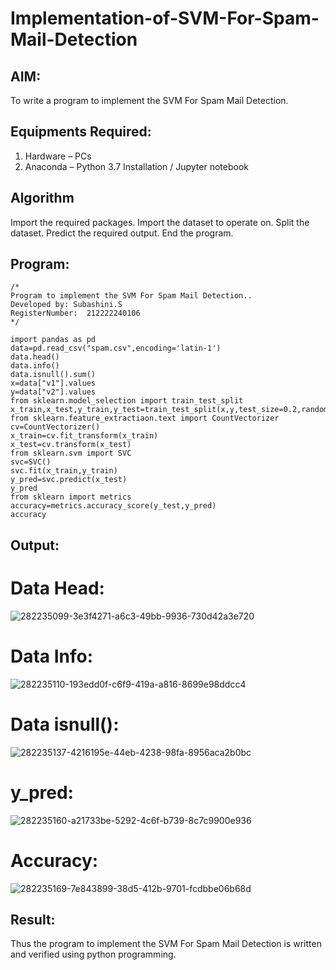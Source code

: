 # Implementation-of-SVM-For-Spam-Mail-Detection

## AIM:
To write a program to implement the SVM For Spam Mail Detection.

## Equipments Required:
1. Hardware – PCs
2. Anaconda – Python 3.7 Installation / Jupyter notebook

## Algorithm
Import the required packages.
Import the dataset to operate on.
Split the dataset.
Predict the required output.
End the program.

## Program:
```
/*
Program to implement the SVM For Spam Mail Detection..
Developed by: Subashini.S
RegisterNumber:  212222240106
*/
```
```
import pandas as pd
data=pd.read_csv("spam.csv",encoding='latin-1')
data.head()
data.info()
data.isnull().sum()
x=data["v1"].values
y=data["v2"].values
from sklearn.model_selection import train_test_split
x_train,x_test,y_train,y_test=train_test_split(x,y,test_size=0.2,random_state=0)
from sklearn.feature_extractiaon.text import CountVectorizer
cv=CountVectorizer()
x_train=cv.fit_transform(x_train)
x_test=cv.transform(x_test)
from sklearn.svm import SVC
svc=SVC()
svc.fit(x_train,y_train)
y_pred=svc.predict(x_test)
y_pred
from sklearn import metrics
accuracy=metrics.accuracy_score(y_test,y_pred)
accuracy
```

## Output:
# Data Head:
![282235099-3e3f4271-a6c3-49bb-9936-730d42a3e720](https://github.com/SubashiniSenniappan/Implementation-of-SVM-For-Spam-Mail-Detection/assets/119404951/3948f123-d18d-4a63-8b1f-e875c290cf2b)

# Data Info:
![282235110-193edd0f-c6f9-419a-a816-8699e98ddcc4](https://github.com/SubashiniSenniappan/Implementation-of-SVM-For-Spam-Mail-Detection/assets/119404951/490fe6f2-4490-47b7-a9fc-43a24b3f231e)

# Data isnull():

![282235137-4216195e-44eb-4238-98fa-8956aca2b0bc](https://github.com/SubashiniSenniappan/Implementation-of-SVM-For-Spam-Mail-Detection/assets/119404951/d1536950-ca65-4780-8f88-5d49fa5ec7ce)

# y_pred:

![282235160-a21733be-5292-4c6f-b739-8c7c9900e936](https://github.com/SubashiniSenniappan/Implementation-of-SVM-For-Spam-Mail-Detection/assets/119404951/13378bde-731c-4c81-90f9-c6ae932f14c2)

# Accuracy:

![282235169-7e843899-38d5-412b-9701-fcdbbe06b68d](https://github.com/SubashiniSenniappan/Implementation-of-SVM-For-Spam-Mail-Detection/assets/119404951/8489733f-b08a-4362-84e8-d902dac3cb26)


## Result:
Thus the program to implement the SVM For Spam Mail Detection is written and verified using python programming.
